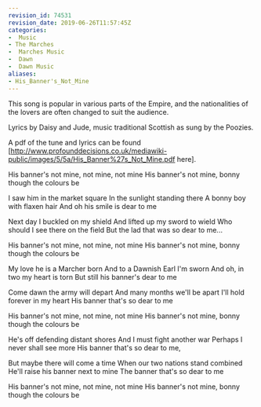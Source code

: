 ```yaml
---
revision_id: 74531
revision_date: 2019-06-26T11:57:45Z
categories:
-  Music
- The Marches
-  Marches Music
-  Dawn
-  Dawn Music
aliases:
- His_Banner's_Not_Mine
---
```


This song is popular in various parts of the Empire, and the nationalities of the lovers are often changed to suit the audience.

Lyrics by Daisy and Jude, music traditional Scottish as sung by the Poozies.

A pdf of the tune and lyrics can be found [http://www.profounddecisions.co.uk/mediawiki-public/images/5/5a/His_Banner%27s_Not_Mine.pdf here]. 

His banner's not mine, not mine, not mine
His banner's not mine, bonny though the colours be

I saw him in the market square
In the sunlight standing there
A bonny boy with flaxen hair 
And oh his smile is dear to me

Next day I buckled on my shield
And lifted up my sword to wield 
Who should I see there on the field
But the lad that was so dear to me...

His banner's not mine, not mine, not mine
His banner's not mine, bonny though the colours be

My love he is a Marcher born
And to a Dawnish Earl I'm sworn
And oh, in two my heart is torn
But still his banner's dear to me

Come dawn the army will depart
And many months we'll be apart
I'll hold forever in my heart
His banner that's so dear to me

His banner's not mine, not mine, not mine
His banner's not mine, bonny though the colours be

He's off defending distant shores
And I must fight another war
Perhaps I never shall see more
His banner that's so dear to me,

But maybe there will come a time
When our two nations stand combined
He'll raise his banner next to mine
The banner that's so dear to me

His banner's not mine, not mine, not mine
His banner's not mine, bonny though the colours be





